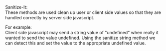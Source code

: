 Sanitize-It:  
These methods are used clean up user or client side values so that they are
handled correctly by server side javascript. 

For example:  
Client side javascript may send a string value of "undefined" when really 
it wanted to send the value undefined.  Using the sanitize string method 
we can detect this and set the value to the appropriate undefined value.